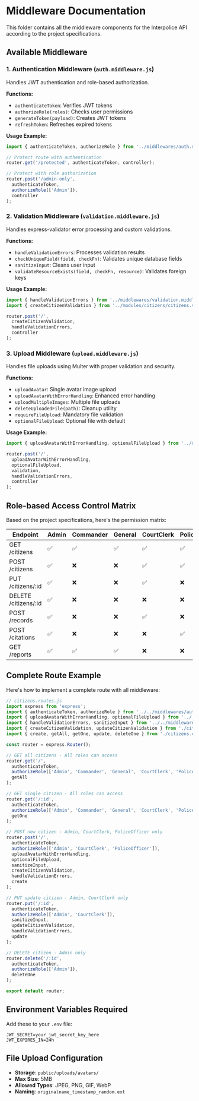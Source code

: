 # Middleware Documentation

This folder contains all the middleware components for the Interpolice API according to the project specifications.

## Available Middleware

### 1. Authentication Middleware (`auth.middleware.js`)

Handles JWT authentication and role-based authorization.

**Functions:**
- `authenticateToken`: Verifies JWT tokens
- `authorizeRole(roles)`: Checks user permissions
- `generateToken(payload)`: Creates JWT tokens
- `refreshToken`: Refreshes expired tokens

**Usage Example:**
```javascript
import { authenticateToken, authorizeRole } from '../middlewares/auth.middleware.js';

// Protect route with authentication
router.get('/protected', authenticateToken, controller);

// Protect with role authorization
router.post('/admin-only', 
  authenticateToken, 
  authorizeRole(['Admin']), 
  controller
);
```

### 2. Validation Middleware (`validation.middleware.js`)

Handles express-validator error processing and custom validations.

**Functions:**
- `handleValidationErrors`: Processes validation results
- `checkUniqueField(field, checkFn)`: Validates unique database fields
- `sanitizeInput`: Cleans user input
- `validateResourceExists(field, checkFn, resource)`: Validates foreign keys

**Usage Example:**
```javascript
import { handleValidationErrors } from '../middlewares/validation.middleware.js';
import { createCitizenValidation } from '../modules/citizens/citizens.validation.js';

router.post('/', 
  createCitizenValidation,
  handleValidationErrors,
  controller
);
```

### 3. Upload Middleware (`upload.middleware.js`)

Handles file uploads using Multer with proper validation and security.

**Functions:**
- `uploadAvatar`: Single avatar image upload
- `uploadAvatarWithErrorHandling`: Enhanced error handling
- `uploadMultipleImages`: Multiple file uploads
- `deleteUploadedFile(path)`: Cleanup utility
- `requireFileUpload`: Mandatory file validation
- `optionalFileUpload`: Optional file with default

**Usage Example:**
```javascript
import { uploadAvatarWithErrorHandling, optionalFileUpload } from '../middlewares/upload.middleware.js';

router.post('/', 
  uploadAvatarWithErrorHandling,
  optionalFileUpload,
  validation,
  handleValidationErrors,
  controller
);
```

## Role-based Access Control Matrix

Based on the project specifications, here's the permission matrix:

| Endpoint | Admin | Commander | General | CourtClerk | PoliceOfficer |
|----------|-------|-----------|---------|------------|---------------|
| GET /citizens | ✅ | ✅ | ✅ | ✅ | ✅ |
| POST /citizens | ✅ | ❌ | ❌ | ✅ | ✅ |
| PUT /citizens/:id | ✅ | ❌ | ❌ | ✅ | ❌ |
| DELETE /citizens/:id | ✅ | ❌ | ❌ | ❌ | ❌ |
| POST /records | ✅ | ❌ | ❌ | ✅ | ❌ |
| POST /citations | ✅ | ❌ | ❌ | ❌ | ✅ |
| GET /reports | ✅ | ✅ | ✅ | ❌ | ❌ |

## Complete Route Example

Here's how to implement a complete route with all middleware:

```javascript
// citizens.routes.js
import express from 'express';
import { authenticateToken, authorizeRole } from '../../middlewares/auth.middleware.js';
import { uploadAvatarWithErrorHandling, optionalFileUpload } from '../../middlewares/upload.middleware.js';
import { handleValidationErrors, sanitizeInput } from '../../middlewares/validation.middleware.js';
import { createCitizenValidation, updateCitizenValidation } from './citizens.validation.js';
import { create, getAll, getOne, update, deleteOne } from './citizens.controller.js';

const router = express.Router();

// GET all citizens - All roles can access
router.get('/', 
  authenticateToken,
  authorizeRole(['Admin', 'Commander', 'General', 'CourtClerk', 'PoliceOfficer']),
  getAll
);

// GET single citizen - All roles can access  
router.get('/:id',
  authenticateToken,
  authorizeRole(['Admin', 'Commander', 'General', 'CourtClerk', 'PoliceOfficer']),
  getOne
);

// POST new citizen - Admin, CourtClerk, PoliceOfficer only
router.post('/',
  authenticateToken,
  authorizeRole(['Admin', 'CourtClerk', 'PoliceOfficer']),
  uploadAvatarWithErrorHandling,
  optionalFileUpload,
  sanitizeInput,
  createCitizenValidation,
  handleValidationErrors,
  create
);

// PUT update citizen - Admin, CourtClerk only
router.put('/:id',
  authenticateToken,
  authorizeRole(['Admin', 'CourtClerk']),
  sanitizeInput,
  updateCitizenValidation,
  handleValidationErrors,
  update
);

// DELETE citizen - Admin only
router.delete('/:id',
  authenticateToken,
  authorizeRole(['Admin']),
  deleteOne
);

export default router;
```

## Environment Variables Required

Add these to your `.env` file:

```
JWT_SECRET=your_jwt_secret_key_here
JWT_EXPIRES_IN=24h
```

## File Upload Configuration

- **Storage**: `public/uploads/avatars/`
- **Max Size**: 5MB
- **Allowed Types**: JPEG, PNG, GIF, WebP
- **Naming**: `originalname_timestamp_random.ext`